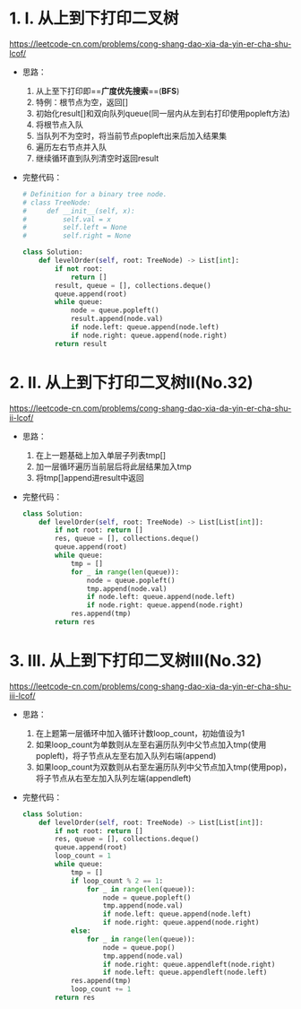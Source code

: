 # 1. I. 从上到下打印二叉树

https://leetcode-cn.com/problems/cong-shang-dao-xia-da-yin-er-cha-shu-lcof/

- 思路：

  1. 从上至下打印即==**广度优先搜索**==(**BFS**)
  2. 特例：根节点为空，返回[]
  3. 初始化result[]和双向队列queue(同一层内从左到右打印使用popleft方法)
  4. 将根节点入队
  5. 当队列不为空时，将当前节点popleft出来后加入结果集
  6. 遍历左右节点并入队
  7. 继续循环直到队列清空时返回result

- 完整代码：

  ```python
  # Definition for a binary tree node.
  # class TreeNode:
  #     def __init__(self, x):
  #         self.val = x
  #         self.left = None
  #         self.right = None
  
  class Solution:
      def levelOrder(self, root: TreeNode) -> List[int]:
          if not root:
              return []
          result, queue = [], collections.deque()
          queue.append(root)
          while queue:
              node = queue.popleft()
              result.append(node.val)
              if node.left: queue.append(node.left)
              if node.right: queue.append(node.right)
          return result
  ```


# 2. II. 从上到下打印二叉树II(No.32) 

https://leetcode-cn.com/problems/cong-shang-dao-xia-da-yin-er-cha-shu-ii-lcof/

- 思路：

  1. 在上一题基础上加入单层子列表tmp[]
  2. 加一层循环遍历当前层后将此层结果加入tmp
  3. 将tmp[]append进result中返回

- 完整代码：

  ```python
  class Solution:
      def levelOrder(self, root: TreeNode) -> List[List[int]]:
          if not root: return []
          res, queue = [], collections.deque()
          queue.append(root)
          while queue:
              tmp = []
              for _ in range(len(queue)):
                  node = queue.popleft()
                  tmp.append(node.val)
                  if node.left: queue.append(node.left)
                  if node.right: queue.append(node.right)
              res.append(tmp)
          return res
  ```

# 3. III. 从上到下打印二叉树III(No.32)

https://leetcode-cn.com/problems/cong-shang-dao-xia-da-yin-er-cha-shu-iii-lcof/

- 思路：

  1. 在上题第一层循环中加入循环计数loop_count，初始值设为1
  2. 如果loop_count为单数则从左至右遍历队列中父节点加入tmp(使用popleft)，将子节点从左至右加入队列右端(append)
  3. 如果loop_count为双数则从右至左遍历队列中父节点加入tmp(使用pop)，将子节点从右至左加入队列左端(appendleft)

- 完整代码：

  ```python
  class Solution:
      def levelOrder(self, root: TreeNode) -> List[List[int]]:
          if not root: return []
          res, queue = [], collections.deque()
          queue.append(root)
          loop_count = 1
          while queue:
              tmp = []
              if loop_count % 2 == 1:
                  for _ in range(len(queue)):
                      node = queue.popleft()
                      tmp.append(node.val)
                      if node.left: queue.append(node.left)
                      if node.right: queue.append(node.right)
              else:
                  for _ in range(len(queue)):
                      node = queue.pop()
                      tmp.append(node.val)
                      if node.right: queue.appendleft(node.right)
                      if node.left: queue.appendleft(node.left)
              res.append(tmp)
              loop_count += 1
          return res
  ```

  